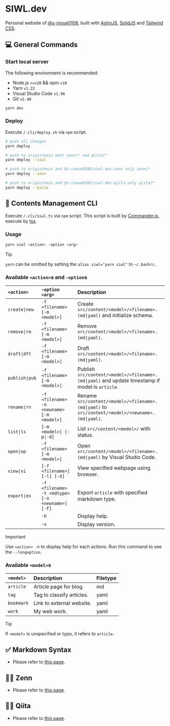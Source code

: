 # SIWL.dev

Personal website of [@s-inoue0108](https://github.com/s-inoue0108), built with [AstroJS](https://astro.build/), [SolidJS](https://solidjs.com) and [Tailwind CSS](https://tailwindcss.com).

## 💻 General Commands

### Start local server

The following environment is recommended:

- Node.js `>=v20` && npm `v10`
- Yarn `v1.22`
- Visual Studio Code `v1.96`
- Git `v2.40`

```bash
yarn dev
```

### Deploy

Execute `/.cli/deploy.sh` via `npm` script.

```bash
# push all changes
yarn deploy

# push to origin/main omit zenn/* and qiita/*
yarn deploy --siwl

# push to origin/main and @s-inoue0108/siwl-dev-zenn only zenn/*
yarn deploy --zenn

# push to origin/main and @s-inoue0108/siwl-dev-qiita only qiita/*
yarn deploy --qiita
```

## 📂 Contents Management CLI

Execute `/.cli/siwl.ts` via `npm` script. This script is built by [Commander.js](https://github.com/tj/commander.js), execute by [tsx](https://github.com/privatenumber/tsx).

### Usage

```bash
yarn siwl <action> -option <arg>
```

> [!TIP]
> `yarn` can be omitted by setting the `alias siwl="yarn siwl"` to `~/.bashrc`.

### Available `<action>`s and `-option`s

| `<action>`     | `-option <arg>`                                 | Description                                                                                       |
| :------------- | :---------------------------------------------- | :------------------------------------------------------------------------------------------------ |
| `create\|new`  | `-f <filename> [-m <model>]`                    | Create `src/content/<model>/<filename>.(md\|yaml)` and initialize schema.                         |
| `remove\|rm`   | `-f <filename> [-m <model>]`                    | Remove `src/content/<model>/<filename>.(md\|yaml)`.                                               |
| `draft\|dft`   | `-f <filename> [-m <model>]`                    | Draft `src/content/<model>/<filename>.(md\|yaml)`.                                                |
| `publish\|pub` | `-f <filename> [-m <model>]`                    | Publish `src/content/<model>/<filename>.(md\|yaml)` and update timestamp if model is `article`.   |
| `rename\|rn`   | `-f <filename> -n <newname> [-m <model>]`       | Rename `src/content/<model>/<filename>.(md\|yaml)` to `src/content/<model>/<newname>.(md\|yaml)`. |
| `list\|ls`     | `[-m <model>] [-p\|-d]`                         | List `src/content/<model>/` with status.                                                          |
| `open\|op`     | `-f <filename> [-m <model>]`                    | Open `src/content/<model>/<filename>.(md\|yaml)` by Visual Studio Code.                           |
| `view\|vi`     | `[-f <filename>] [-l] [-d]`                     | View specified webpage using browser.                                                             |
| `export\|ex`   | `-f <filename> -t <mdtype> [-n <newname>] [-F]` | Export `article` with specified markdown type.                                                    |
|                | `-h`                                            | Display help.                                                                                     |
|                | `-v`                                            | Display version.                                                                                  |

> [!IMPORTANT]
> Use `<action> -h` to display help for each actions. Run this command to see the `--longoption`.

### Available `<model>`s

| `<model>`  | Description               | Filetype |
| :--------- | :------------------------ | :------- |
| `article`  | Article page for blog.    | md       |
| `tag`      | Tag to classify articles. | yaml     |
| `bookmark` | Link to external website. | yaml     |
| `work`     | My web work.              | yaml     |

> [!TIP]
> If `<model>` is unspecified or typo, it refers to `article`.

## ✅ Markdown Syntax

- Please refer to [this page](https://siwl.dev/blog/articles/markdown-syntax-guide).

## 🧑‍💻 Zenn

- Please refer to [this page](https://github.com/s-inoue0108/siwl-dev-zenn).

## 🧑‍💻 Qiita

- Please refer to [this page](https://github.com/s-inoue0108/siwl-dev-qiita).